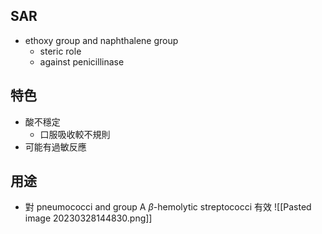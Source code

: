 ## SAR
- ethoxy group and naphthalene group
	- steric role
	- against penicillinase
## 特色
- 酸不穩定
	- 口服吸收較不規則
- 可能有過敏反應
## 用途
- 對 pneumococci and group A $\beta$-hemolytic streptococci 有效
![[Pasted image 20230328144830.png]]
